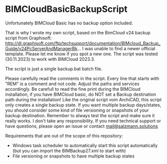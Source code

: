# BIMCloudBasicBackupScript

Unfortunately BIMCloud Basic has no backup option included.

That is why I wrote my own script, based on the BimCloud v24 backup script from Graphisoft:
http://dl.graphisoft.com/ftp/techsupport/documentation/BIMcloud_Backup_Guide/v24PcServerAndManagerBk...
I was unable to find a newer official template. Please let me know if you spot a new one.
The script was tested (30.11.2023) to work with BIMCloud 2023.3.

The script is just a single backup.bat batch file. 

Please carefully read the comments in the script. Every line that starts with "REM" is a comment and not code. Adjust the paths and services accordingly. 
Be carefull to read the fine print during the BIMCloud installation, if you have BIMCloud basic, do NOT set a Backup destination path during the installation!
Like the original script vom ArchiCAD, this script only creates a single backup state. If you want multiple backup days/states, you should consider some kind of file versioning or snapshots of your backup destination. 
Remember to always test the script and make sure it really works. I don't take any responsibility. If you need technical support or have questions, please open an issue or contact mail@salzmann.solutions

Requirements that are out of the scope of this repository:

- Windows task scheduler to automatically start this script automatically (but you can import the BIMBackup27.xml to start with)
- File versioning or snapshots to have multiple backup states
